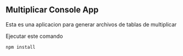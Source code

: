 


## Multiplicar Console App

Esta es una aplicacion para generar archivos de tablas de multiplicar

Ejecutar este comando 

```
npm install
```